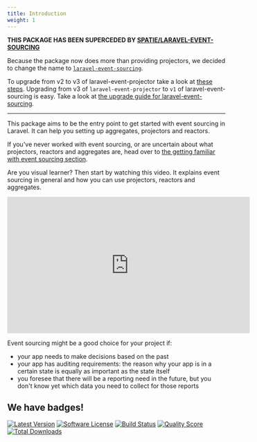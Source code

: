 ```yaml
---
title: Introduction
weight: 1
---
```


**THIS PACKAGE HAS BEEN SUPERCEDED BY [SPATIE/LARAVEL-EVENT-SOURCING](https://github.com/spatie/laravel-event-sourcing)**

Because the package now does more than providing projectors, we decided to change the name to [`laravel-event-sourcing`](https://github.com/spatie/laravel-event-sourcing).

To upgrade from v2 to v3 of laravel-event-projector take a look at [these steps](https://github.com/spatie/laravel-event-projector/blob/master/UPGRADING.md#from-v2-to-v3). Upgrading from v3 of `laravel-event-projector` to `v1` of laravel-event-sourcing is easy. Take a look at [the upgrade guide for laravel-event-sourcing](https://github.com/spatie/laravel-event-sourcing/blob/master/UPGRADING.md).

---

This package aims to be the entry point to get started with event sourcing in Laravel. It can help you setting up aggregates, projectors and reactors. 

If you've never worked with event sourcing, or are uncertain about what projectors, reactors and aggregates are, head over to [the getting familiar with event sourcing section](https://docs.spatie.be/laravel-event-projector/v2/getting-familiar-with-event-sourcing/introduction).

Are you visual learner? Then start by watching this video. It explains event sourcing in general and how you can use projectors, reactors and aggregates.

<iframe width="560" height="315" src="https://www.youtube.com/embed/9tbxl_I1EGE" frameborder="0" allow="accelerometer; autoplay; encrypted-media; gyroscope; picture-in-picture" allowfullscreen></iframe>

Event sourcing might be a good choice for your project if:

- your app needs to make decisions based on the past
- your app has auditing requirements: the reason why your app is in a certain state is equally as important as the state itself
- you foresee that there will be a reporting need in the future, but you don't know yet which data you need to collect for those reports

## We have badges!

<section class="article_badges">
    <a href="https://github.com/spatie/laravel-event-projector/releases"><img src="https://img.shields.io/github/release/spatie/laravel-event-projector.svg?style=flat-square" alt="Latest Version"></a>
    <a href="https://github.com/spatie/laravel-event-projector/blob/master/LICENSE.md"><img src="https://img.shields.io/badge/license-MIT-brightgreen.svg?style=flat-square" alt="Software License"></a>
    <a href="https://travis-ci.org/spatie/laravel-event-projector"><img src="https://img.shields.io/travis/spatie/laravel-event-projector/master.svg?style=flat-square" alt="Build Status"></a>
    <a href="https://scrutinizer-ci.com/g/spatie/laravel-event-projector"><img src="https://img.shields.io/scrutinizer/g/spatie/laravel-event-projector.svg?style=flat-square" alt="Quality Score"></a>
    <a href="https://packagist.org/packages/spatie/laravel-event-projector"><img src="https://img.shields.io/packagist/dt/spatie/laravel-event-projector.svg?style=flat-square" alt="Total Downloads"></a>
</section>
